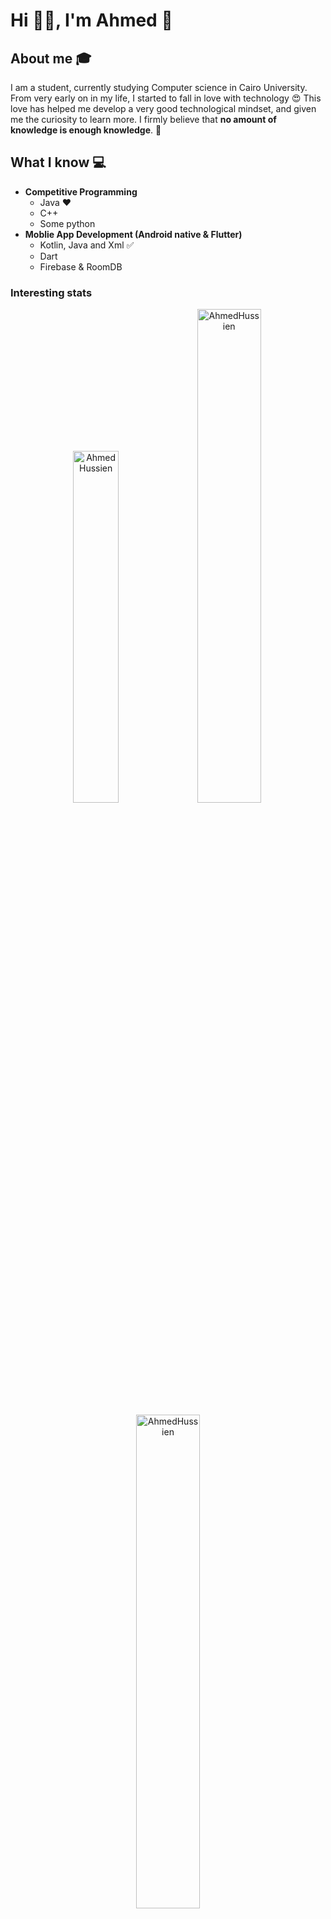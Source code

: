 # Hi 👋🏽, I'm Ahmed 👋


## About me :mortar_board:
I am a student, currently studying Computer science in Cairo University. From very early on in my life, I started to fall in love with technology 😍 This love has helped me develop a very good technological mindset, and given me the curiosity to learn more. I firmly believe that **no amount of knowledge is enough knowledge**. 🧠

## What I know :computer:
- **Competitive Programming**
	- Java ❤️
	- C++
	- Some python
- **Moblie App Development (Android native & Flutter)**
	- Kotlin, Java and Xml :white_check_mark:
	- Dart
	- Firebase & RoomDB 

### Interesting stats

<p align="center">
<img width="38%" src="https://github-readme-stats.vercel.app/api/top-langs/?username=Ahmed-Hussien90&layout=compact&theme=radical" alt="AhmedHussien" />
<img width="45%" src="https://github-readme-stats.vercel.app/api?username=Ahmed-Hussien90&show_icons=true&theme=radical" alt="AhmedHussien" />
</p>

<p align="center">
<img width="45%" src="https://github-readme-streak-stats.herokuapp.com/?user=Ahmed-hussien90&theme=radical" alt="AhmedHussien" />
</p>

## Reach me 
[![Github](https://img.shields.io/github/followers/Ahmed-hussien90?label=Follow&style=social)](https://github.com/Ahmed-hussien90)
[![Linkedin](https://img.shields.io/badge/-Ahmed%20Hussien-blue?style=flat-square&logo=linkedin&logoColor=white&link=https://www.linkedin.com/in/ahmed-hussien1/)](https://www.linkedin.com/in/ahmed-hussien1/)
[![Mail](https://img.shields.io/badge/-Ahmed.hs9090@gmail.com-gray?style=flat-square&logo=gmail&logoColor=red&link=https://www.linkedin.com/in/ahmed-hussien1/)](mailto:Ahmed.hs9090@gmail.com)
